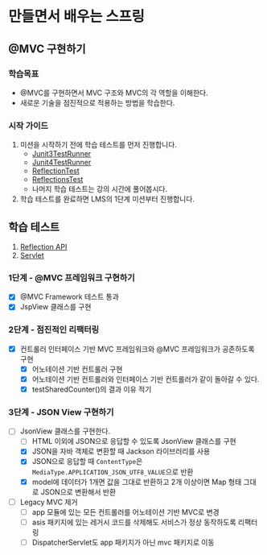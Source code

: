 # 만들면서 배우는 스프링

## @MVC 구현하기

### 학습목표
- @MVC를 구현하면서 MVC 구조와 MVC의 각 역할을 이해한다.
- 새로운 기술을 점진적으로 적용하는 방법을 학습한다.

### 시작 가이드
1. 미션을 시작하기 전에 학습 테스트를 먼저 진행합니다.
    - [Junit3TestRunner](study/src/test/java/reflection/Junit3TestRunner.java)
    - [Junit4TestRunner](study/src/test/java/reflection/Junit4TestRunner.java)
    - [ReflectionTest](study/src/test/java/reflection/ReflectionTest.java)
    - [ReflectionsTest](study/src/test/java/reflection/ReflectionsTest.java)
    - 나머지 학습 테스트는 강의 시간에 풀어봅시다.
2. 학습 테스트를 완료하면 LMS의 1단계 미션부터 진행합니다.

## 학습 테스트
1. [Reflection API](study/src/test/java/reflection)
2. [Servlet](study/src/test/java/servlet)

### 1단계 - @MVC 프레임워크 구현하기
- [x] @MVC Framework 테스트 통과
- [x] JspView 클래스를 구현

### 2단계 - 점진적인 리팩터링
- [x] 컨트롤러 인터페이스 기반 MVC 프레임워크와 @MVC 프레임워크가 공존하도록 구현
  - [x] 어노테이션 기반 컨트롤러 구현
  - [x] 어노테이션 기반 컨트롤러와 인터페이스 기반 컨트롤러가 같이 돌아갈 수 있다.
  - [x] testSharedCounter()의 결과 이유 적기

### 3단계 - JSON View 구현하기
- [ ] JsonView 클래스를 구현한다.
  - [ ] HTML 이외에 JSON으로 응답할 수 있도록 JsonView 클래스를 구현
  - [x] JSON을 자바 객체로 변환할 때 Jackson 라이브러리를 사용
  - [x] JSON으로 응답할 때 `ContentType`은 `MediaType.APPLICATION_JSON_UTF8_VALUE`으로 반환
  - [x] model에 데이터가 1개면 값을 그대로 반환하고 2개 이상이면 Map 형태 그대로 JSON으로 변환해서 반환
- [ ] Legacy MVC 제거
  - [ ] app 모듈에 있는 모든 컨트롤러를 어노테이션 기반 MVC로 변경
  - [ ] asis 패키지에 있는 레거시 코드를 삭제해도 서비스가 정상 동작하도록 리팩터링
  - [ ] DispatcherServlet도 app 패키지가 아닌 mvc 패키지로 이동
